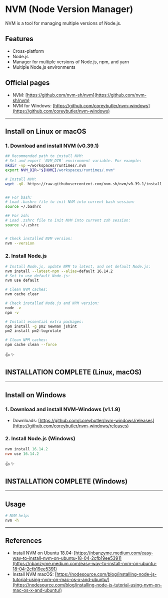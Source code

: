 # NVM (Node Version Manager)

NVM is a tool for managing multiple versions of Node.js.

## Features

- Cross-platform
- Node.js
- Manager for multiple versions of Node.js, npm, and yarn
- Multiple Node.js environments

## Official pages

- NVM: [https://github.com/nvm-sh/nvm](https://github.com/nvm-sh/nvm)
- NVM for Windows: [https://github.com/coreybutler/nvm-windows](https://github.com/coreybutler/nvm-windows)

---

## Install on **Linux** or **macOS**

### 1. Download and install **NVM (v0.39.1)**

```sh
## Recommended path to install NVM:
# Set and export `NVM_DIR` environment variable. For example:
mkdir -vp ~/workspaces/runtimes/.nvm
export NVM_DIR="${HOME}/workspaces/runtimes/.nvm"

# Install NVM:
wget -qO- https://raw.githubusercontent.com/nvm-sh/nvm/v0.39.1/install.sh | bash


## For bash:
# Load .bashrc file to init NVM into current bash session:
source ~/.bashrc

## For zsh:
# Load .zshrc file to init NVM into current zsh session:
source ~/.zshrc


# Check installed NVM version:
nvm --version
```

### 2. Install **Node.js**

```sh
# Install Node.js, update NPM to latest, and set default Node.js:
nvm install --latest-npm --alias=default 16.14.2
# Set to use default Node.js:
nvm use default

# Clean NVM caches:
nvm cache clear

# Check installed Node.js and NPM version:
node -v
npm -v

# Install essential extra packages:
npm install -g pm2 newman jshint
pm2 install pm2-logrotate

# Clean NPM caches:
npm cache clean --force
```

:thumbsup: :sparkles:

## INSTALLATION COMPLETE (Linux, macOS)

---

## Install on **Windows**

### 1. Download and install **NVM-Windows (v1.1.9)**

- Downloads: [https://github.com/coreybutler/nvm-windows/releases](https://github.com/coreybutler/nvm-windows/releases)

### 2. Install **Node.js** (**Windows**)

```powershell
nvm install 16.14.2
nvm use 16.14.2
```

:thumbsup: :sparkles:

## INSTALLATION COMPLETE (**Windows**)

---

## Usage

```sh
# NVM help:
nvm -h
```

---

## References

- Install NVM on Ubuntu 18.04: [https://nbanzyme.medium.com/easy-way-to-install-nvm-on-ubuntu-18-04-2cfb19ee5391](https://nbanzyme.medium.com/easy-way-to-install-nvm-on-ubuntu-18-04-2cfb19ee5391)
- Install NVM macOS: [https://nodesource.com/blog/installing-node-js-tutorial-using-nvm-on-mac-os-x-and-ubuntu/](https://nodesource.com/blog/installing-node-js-tutorial-using-nvm-on-mac-os-x-and-ubuntu/)
